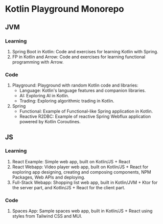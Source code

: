 # Kotlin Playground Monorepo

## JVM
### Learning
1. Spring Boot in Kotlin: Code and exercises for learning Kotlin with Spring.
2. FP in Kotlin and Arrow: Code and exercises for learning functional programming with Arrow.

### Code
1. Playground: Playground with random Kotlin code and libraries:
   - Language: Kotlin's language features and companion libraries.
   - AI: Exploring AI in Kotlin.
   - Trading: Exploring algorithmic trading in Kotlin.
2. Spring
   - Functional: Example of Functional-like Spring application in Kotlin.
   - Reactive R2DBC: Example of reactive Spring Webflux application powered by Kotlin Coroutines.
     
## JS
### Learning
1. React Example: Simple web app, built on Kotlin/JS + React
2. React Webapp: Video player web app, built on Kotlin/JS + React for exploring app designing, creating and composing components, NPM Packages, Web APIs and deploying.
3. Full-Stack Webapp: Shopping list web app, built in Kotlin/JVM + Ktor for the server part, and Kotlin/JS + React for the client part.

### Code
1. Spaces App: Sample spaces web app, built in Kotlin/JS + React using styles from Tailwind CSS and MUI.
